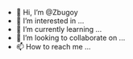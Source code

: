- 👋 Hi, I’m @Zbugoy
- 👀 I’m interested in ...
- 🌱 I’m currently learning ...
- 💞️ I’m looking to collaborate on ...
- 📫 How to reach me ...

<!---
Zbugoy/Zbugoy is a ✨ special ✨ repository because its `README.md` (this file) appears on your GitHub profile.
You can click the Preview link to take a look at your changes.
--->
